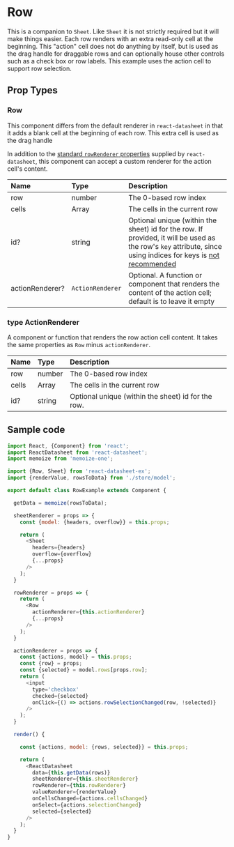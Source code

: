 # Row

This is a companion to `Sheet`. Like `Sheet` it is not strictly required but
it will make things easier. Each row renders with an extra read-only cell 
at the beginning. This "action" cell does not do anything by itself, but is 
used as the drag handle for draggable rows and can optionally house other controls
such as a check box or row labels. This example uses the action cell to support 
row selection.


<!-- STORY -->

## Prop Types

### Row

This component differs from the default renderer in `react-datasheet` in that it
adds a blank cell at the beginning of each row. This extra cell is used as the
drag handle 
 
In addition to the
[standard `rowRenderer` properties](https://github.com/nadbm/react-datasheet#row-renderer)
supplied by `react-datasheet`, this component can accept a custom renderer for
the action cell's content.

Name | Type | Description
:--- | :--- | :---
row             | number | The 0-based row index
cells           | Array  | The cells in the current row
id?             | string | Optional unique (within the sheet) id for the row. If provided, it will be used as the row's `key` attribute, since using indices for keys is [not recommended](https://reactjs.org/docs/lists-and-keys.html#keys)
actionRenderer? | `ActionRenderer` | Optional. A function or component that renders the content of the action cell; default is to leave it empty 


### type ActionRenderer

A component or function that renders the row action cell content. It takes the
same properties as `Row` minus `actionRenderer`. 

Name | Type | Description
:--- | :--- | :---
row             | number | The 0-based row index
cells           | Array  | The cells in the current row
id?             | string | Optional unique (within the sheet) id for the row.


## Sample code
```js
import React, {Component} from 'react';
import ReactDatasheet from 'react-datasheet';
import memoize from 'memoize-one';

import {Row, Sheet} from 'react-datasheet-ex';
import {renderValue, rowsToData} from './store/model';

export default class RowExample extends Component {

  getData = memoize(rowsToData);

  sheetRenderer = props => {
    const {model: {headers, overflow}} = this.props;

    return (
      <Sheet
        headers={headers}
        overflow={overflow}
        {...props}
      />
    );
  }

  rowRenderer = props => {
    return (
      <Row
        actionRenderer={this.actionRenderer}
        {...props}
      />
    );
  }

  actionRenderer = props => {
    const {actions, model} = this.props;
    const {row} = props;
    const {selected} = model.rows[props.row];
    return (
      <input
        type='checkbox'
        checked={selected}
        onClick={() => actions.rowSelectionChanged(row, !selected)}
      />
    );
  }

  render() {

    const {actions, model: {rows, selected}} = this.props;

    return (
      <ReactDatasheet
        data={this.getData(rows)}
        sheetRenderer={this.sheetRenderer}
        rowRenderer={this.rowRenderer}
        valueRenderer={renderValue}
        onCellsChanged={actions.cellsChanged}
        onSelect={actions.selectionChanged}
        selected={selected}
      />
    );
  }
}

```
